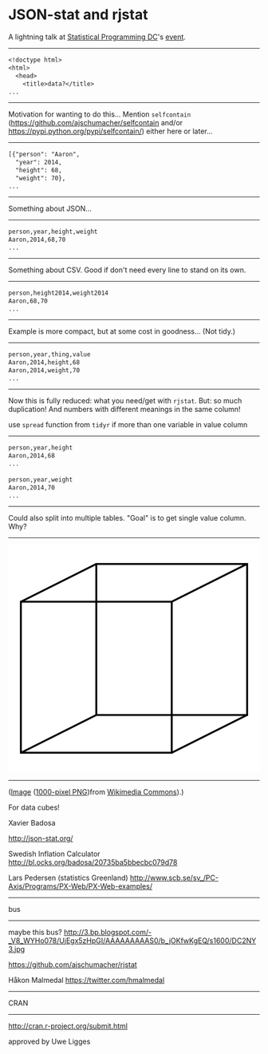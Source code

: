 # JSON-stat and rjstat

A lightning talk at [Statistical Programming DC](http://www.meetup.com/stats-prog-dc/)'s [event](http://www.meetup.com/stats-prog-dc/events/177772502/).

-----

```
<!doctype html>
<html>
  <head>
    <title>data?</title>
...
```

-----

Motivation for wanting to do this... Mention `selfcontain` (https://github.com/ajschumacher/selfcontain and/or https://pypi.python.org/pypi/selfcontain/) either here or later...

-----

```
[{"person": "Aaron",
  "year": 2014,
  "height": 68,
  "weight": 70},
...
```

-----

Something about JSON...

-----

```
person,year,height,weight
Aaron,2014,68,70
...
```

-----

Something about CSV. Good if don't need every line to stand on its own.

-----

```
person,height2014,weight2014
Aaron,68,70
...
```

-----

Example is more compact, but at some cost in goodness... (Not tidy.)

-----

```
person,year,thing,value
Aaron,2014,height,68
Aaron,2014,weight,70
...
```

-----

Now this is fully reduced: what you need/get with `rjstat`. But: so much duplication! And numbers with different meanings in the same column!

use `spread` function from `tidyr` if more than one variable in value column

-----

```
person,year,height
Aaron,2014,68
...

person,year,weight
Aaron,2014,70
...
```

-----

Could also split into multiple tables. "Goal" is to get single value column. Why?

-----

![cube](cube.png)

-----

([Image](http://commons.wikimedia.org/wiki/File:Necker_cube.svg) ([1000-pixel PNG](http://upload.wikimedia.org/wikipedia/commons/thumb/e/e7/Necker_cube.svg/1000px-Necker_cube.svg.png))from [Wikimedia Commons](http://commons.wikimedia.org/)).)

For data cubes!

Xavier Badosa

http://json-stat.org/

Swedish Inflation Calculator
http://bl.ocks.org/badosa/20735ba5bbecbc079d78

Lars Pedersen (statistics Greenland)
http://www.scb.se/sv_/PC-Axis/Programs/PX-Web/PX-Web-examples/

-----

bus

-----

maybe this bus?
http://3.bp.blogspot.com/-_V8_WYHo078/UjEgx5zHpGI/AAAAAAAAAS0/b_jOKfwKgEQ/s1600/DC2NY3.jpg

https://github.com/ajschumacher/rjstat

Håkon Malmedal
https://twitter.com/hmalmedal

-----

CRAN

-----

http://cran.r-project.org/submit.html

approved by Uwe Ligges
